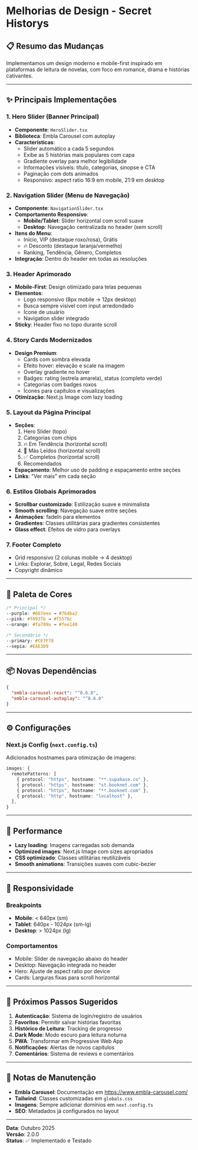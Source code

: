 # Melhorias de Design - Secret Historys

## 📋 Resumo das Mudanças

Implementamos um design moderno e mobile-first inspirado em plataformas de leitura de novelas, com foco em romance, drama e histórias cativantes.

---

## ✨ Principais Implementações

### 1. **Hero Slider** (Banner Principal)
- **Componente**: `HeroSlider.tsx`
- **Biblioteca**: Embla Carousel com autoplay
- **Características**:
  - Slider automático a cada 5 segundos
  - Exibe as 5 histórias mais populares com capa
  - Gradiente overlay para melhor legibilidade
  - Informações visíveis: título, categorias, sinopse e CTA
  - Paginação com dots animados
  - Responsivo: aspect ratio 16:9 em mobile, 21:9 em desktop

### 2. **Navigation Slider** (Menu de Navegação)
- **Componente**: `NavigationSlider.tsx`
- **Comportamento Responsivo**:
  - **Mobile/Tablet**: Slider horizontal com scroll suave
  - **Desktop**: Navegação centralizada no header (sem scroll)
- **Itens do Menu**:
  - Início, VIP (destaque roxo/rosa), Grátis
  - 🔥 Desconto (destaque laranja/vermelho)
  - Ranking, Tendência, Gênero, Completos
- **Integração**: Dentro do header em todas as resoluções

### 3. **Header Aprimorado**
- **Mobile-First**: Design otimizado para telas pequenas
- **Elementos**:
  - Logo responsivo (8px mobile → 12px desktop)
  - Busca sempre visível com input arredondado
  - Ícone de usuário
  - Navigation slider integrado
- **Sticky**: Header fixo no topo durante scroll

### 4. **Story Cards Modernizados**
- **Design Premium**:
  - Cards com sombra elevada
  - Efeito hover: elevação e scale na imagem
  - Overlay gradiente no hover
  - Badges: rating (estrela amarela), status (completo verde)
  - Categorias com badges roxos
  - Ícones para capítulos e visualizações
- **Otimização**: Next.js Image com lazy loading

### 5. **Layout da Página Principal**
- **Seções**:
  1. Hero Slider (topo)
  2. Categorias com chips
  3. 🔥 Em Tendência (horizontal scroll)
  4. 📖 Más Leídos (horizontal scroll)
  5. ✅ Completos (horizontal scroll)
  6. Recomendados
- **Espaçamento**: Melhor uso de padding e espaçamento entre seções
- **Links**: "Ver mais" em cada seção

### 6. **Estilos Globais Aprimorados**
- **Scrollbar customizado**: Estilização suave e minimalista
- **Smooth scrolling**: Navegação suave entre seções
- **Animações**: fadeIn para elementos
- **Gradientes**: Classes utilitárias para gradientes consistentes
- **Glass effect**: Efeitos de vidro para overlays

### 7. **Footer Completo**
- Grid responsivo (2 colunas mobile → 4 desktop)
- Links: Explorar, Sobre, Legal, Redes Sociais
- Copyright dinâmico

---

## 🎨 Paleta de Cores

```css
/* Principal */
--purple: #667eea → #764ba2
--pink: #f093fb → #f5576c
--orange: #fa709a → #fee140

/* Secundário */
--primary: #CE7F78
--sepia: #EAE3D9
```

---

## 📦 Novas Dependências

```json
{
  "embla-carousel-react": "^8.6.0",
  "embla-carousel-autoplay": "^8.6.0"
}
```

---

## ⚙️ Configurações

### Next.js Config (`next.config.ts`)
Adicionados hostnames para otimização de imagens:
```typescript
images: {
  remotePatterns: [
    { protocol: "https", hostname: "**.supabase.co" },
    { protocol: "https", hostname: "st.booknet.com" },
    { protocol: "https", hostname: "**.booknet.com" },
    { protocol: "http", hostname: "localhost" },
  ],
}
```

---

## 🚀 Performance

- **Lazy loading**: Imagens carregadas sob demanda
- **Optimized images**: Next.js Image com sizes apropriados
- **CSS optimizado**: Classes utilitárias reutilizáveis
- **Smooth animations**: Transições suaves com cubic-bezier

---

## 📱 Responsividade

### Breakpoints
- **Mobile**: < 640px (sm)
- **Tablet**: 640px - 1024px (sm-lg)
- **Desktop**: > 1024px (lg)

### Comportamentos
- Mobile: Slider de navegação abaixo do header
- Desktop: Navegação integrada no header
- Hero: Ajuste de aspect ratio por device
- Cards: Larguras fixas para scroll horizontal

---

## 🎯 Próximos Passos Sugeridos

1. **Autenticação**: Sistema de login/registro de usuários
2. **Favoritos**: Permitir salvar histórias favoritas
3. **Histórico de Leitura**: Tracking de progresso
4. **Dark Mode**: Modo escuro para leitura noturna
5. **PWA**: Transformar em Progressive Web App
6. **Notificações**: Alertas de novos capítulos
7. **Comentários**: Sistema de reviews e comentários

---

## 📝 Notas de Manutenção

- **Embla Carousel**: Documentação em https://www.embla-carousel.com/
- **Tailwind**: Classes customizadas em `globals.css`
- **Imagens**: Sempre adicionar domínios em `next.config.ts`
- **SEO**: Metadados já configurados no layout

---

**Data**: Outubro 2025  
**Versão**: 2.0.0  
**Status**: ✅ Implementado e Testado


